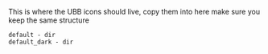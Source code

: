 This is where the UBB icons should live, copy them into here make sure you keep the same structure

    default - dir
    default_dark - dir